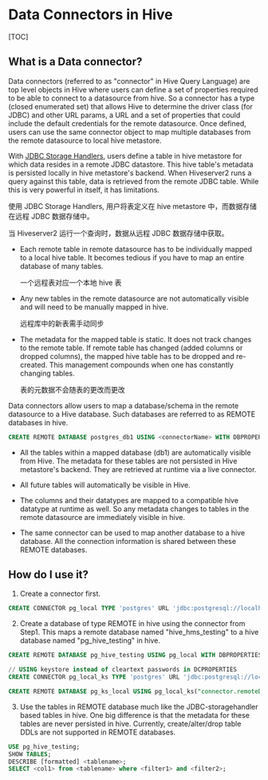 # Data Connectors in Hive

[TOC]

## What is a Data connector?

Data connectors (referred to as "connector" in Hive Query Language) are top level objects in Hive where users can define a set of properties required to be able to connect to a datasource from hive. So a connector has a type (closed enumerated set) that allows Hive to determine the driver class (for JDBC) and other URL params, a URL and a set of properties that could include the default credentials for the remote datasource. Once defined, users can use the same connector object to map multiple databases from the remote datasource to local hive metastore.

With [JDBC Storage Handlers](https://cwiki.apache.org/confluence/display/Hive/JDBC+Storage+Handler), users define a table in hive metastore for which data resides in a remote JDBC datastore. This hive table's metadata is persisted locally in hive metastore's backend. When Hiveserver2 runs a query against this table, data is retrieved from the remote JDBC table. While this is very powerful in itself, it has limitations.

使用 JDBC Storage Handlers, 用户将表定义在 hive metastore 中，而数据存储在远程 JDBC 数据存储中。

当 Hiveserver2 运行一个查询时，数据从远程 JDBC 数据存储中获取。

- Each remote table in remote datasource has to be individually mapped to a local hive table. It becomes tedious if you have to map an entire database of many tables.

    一个远程表对应一个本地 hive 表

- Any new tables in the remote datasource are not automatically visible and will need to be manually mapped in hive.

    远程库中的新表需手动同步

- The metadata for the mapped table is static. It does not track changes to the remote table. If remote table has changed (added columns or dropped columns), the mapped hive table has to be dropped and re-created. This management compounds when one has constantly changing tables.

    表的元数据不会随表的更改而更改

Data connectors allow users to map a database/schema in the remote datasource to a Hive database. Such databases are referred to as REMOTE databases in hive.

```sql
CREATE REMOTE DATABASE postgres_db1 USING <connectorName> WITH DBPROPERTIES ('connector.remoteDbName'='db1');
```

- All the tables within a mapped database (db1) are automatically visible from Hive. The metadata for these tables are not persisted in Hive metastore's backend. They are retrieved at runtime via a live connector.

- All future tables will automatically be visible in Hive.

- The columns and their datatypes are mapped to a compatible hive datatype at runtime as well. So any metadata changes to tables in the remote datasource are immediately visible in hive.

- The same connector can be used to map another database to a hive database. All the connection information is shared between these REMOTE databases.

## How do I use it?

1. Create a connector first.

```sql
CREATE CONNECTOR pg_local TYPE 'postgres' URL 'jdbc:postgresql://localhost:5432' WITH DCPROPERTIES ("hive.sql.dbcp.username"="postgres", "hive.sql.dbcp.password"="postgres");
```

2. Create a database of type REMOTE in hive using the connector from Step1.   This maps a remote database named "hive_hms_testing" to a hive database named "pg_hive_testing" in hive.

```sql       
CREATE REMOTE DATABASE pg_hive_testing USING pg_local WITH DBPROPERTIES ("connector.remoteDbName"="hive_hms_testing");

// USING keystore instead of cleartext passwords in DCPROPERTIES
CREATE CONNECTOR pg_local_ks TYPE 'postgres' URL 'jdbc:postgresql://localhost:5432/hive_hms_testing' WITH DCPROPERTIES("hive.sql.dbcp.username"="postgres","hive.sql.dbcp.password.keystore"="jceks://app/local/hive/secrets.jceks" "hive.sql.dbcp.password.key"="postgres.credential");

CREATE REMOTE DATABASE pg_ks_local USING pg_local_ks("connector.remoteDbName"="hive_hms_testing");
```

3. Use the tables in REMOTE database much like the JDBC-storagehandler based tables in hive. One big difference is that the metadata for these tables are never persisted in hive. Currently, create/alter/drop table DDLs are not supported in REMOTE databases. 

```sql
USE pg_hive_testing;
SHOW TABLES;
DESCRIBE [formatted] <tablename>;
SELECT <col1> from <tablename> where <filter1> and <filter2>;
```